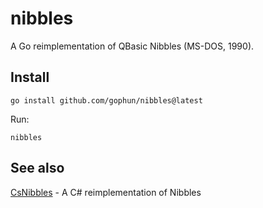 # nibbles

A Go reimplementation of QBasic Nibbles (MS-DOS, 1990).

## Install

```
go install github.com/gophun/nibbles@latest
```

Run:

```
nibbles
```

## See also
[CsNibbles](https://github.com/Timwi/CsNibbles/) - A C# reimplementation of Nibbles
